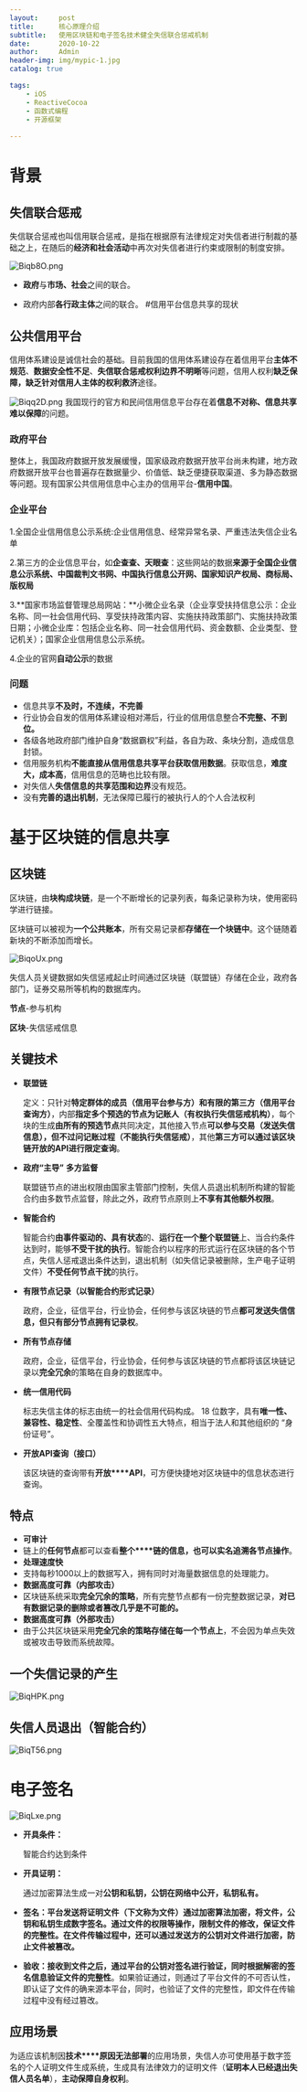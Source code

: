 ```yaml
---
layout:     post
title:      核心原理介绍
subtitle:   使用区块链和电子签名技术健全失信联合惩戒机制
date:       2020-10-22
author:     Admin
header-img: img/mypic-1.jpg
catalog: true

tags:
    - iOS
    - ReactiveCocoa
    - 函数式编程
    - 开源框架
    
---
```


# 背景

## **失信联合惩戒**

失信联合惩戒也叫信用联合惩戒，是指在根据原有法律规定对失信者进行制裁的基础之上，在随后的**经济和社会活动**中再次对失信者进行约束或限制的制度安排。

![Biqb8O.png](https://s1.ax1x.com/2020/10/22/Biqb8O.png)






- **政府**与**市场、社会**之间的联合。

- 政府内部**各行政主体**之间的联合。
#信用平台信息共享的现状

## **公共信用平台**

信用体系建设是诚信社会的基础。目前我国的信用体系建设存在着信用平台**主体不规范**、**数据安全性不足**、**失信联合惩戒权利边界不明晰**等问题，信用人权利**缺乏保障，缺乏针对信用人主体的权利救济**途径。


![Biqq2D.png](https://s1.ax1x.com/2020/10/22/Biqq2D.png)
我国现行的官方和民间信用信息平台存在着**信息不对称、信息共享难以保障**的问题。

### 政府平台

整体上，我国政府数据开放发展缓慢，国家级政府数据开放平台尚未构建，地方政府数据开放平台也普遍存在数据量少、价值低、缺乏便捷获取渠道、多为静态数据等问题。现有国家公共信用信息中心主办的信用平台-**信用中国**。

### 企业平台

1.全国企业信用信息公示系统:企业信用信息、经常异常名录、严重违法失信企业名单

2.第三方的企业信息平台，如**企查查、天眼查**：这些网站的数据**来源于全国企业信息公示系统、中国裁判文书网、中国执行信息公开网、国家知识产权局、商标局、版权局**

3.**国家市场监督管理总局网站：**小微企业名录（企业享受扶持信息公示：企业名称、同一社会信用代码、享受扶持政策内容、实施扶持政策部门、实施扶持政策日期；小微企业库：包括企业名称、同一社会信用代码、资金数额、企业类型、登记机关）；国家企业信用信息公示系统。

4.企业的官网**自动公示**的数据

### 问题

- 信息共享**不及时，不连续，不完善**
- 行业协会自发的信用体系建设相对滞后，行业的信用信息整合**不完整、不到位。**
- 各级各地政府部门维护自身“数据霸权”利益，各自为政、条块分割，造成信息封锁。
- 信用服务机构**不能直接从信用信息共享平台获取信用数据**。获取信息，**难度大，成本高**，信用信息的范畴也比较有限。
- 对失信人**失信信息的共享范围和边界**没有规范。
- 没有**完善的退出机制**，无法保障已履行的被执行人的个人合法权利

# 基于区块链的信息共享

## 区块链

区块链，由**块构成块链**，是一个不断增长的记录列表，每条记录称为块，使用密码学进行链接。

区块链可以被视为**一个公共账本**，所有交易记录都**存储在一个块链中**。这个链随着新块的不断添加而增长。

![BiqoUx.png](https://s1.ax1x.com/2020/10/22/BiqoUx.png)

失信人员关键数据如失信惩戒起止时间通过区块链（联盟链）存储在企业，政府各部门，证券交易所等机构的数据库内。



**节点**-参与机构

**区块**-失信惩戒信息

## 关键技术

- **联盟链**

  定义：只针对**特定群体的成员（信用平台参与方）**和**有限的第三方（信用平台查询方）**，内部**指定多个预选的节点为记账人（有权执行失信惩戒机构）**，每个块的生成**由所有的预选节点**共同决定，其他接入节点**可以参与交易（发送失信信息），但不过问记账过程（不能执行失信惩戒）**，其他**第三方可以通过该区块链开放的****API****进行限定查询**。

- **政府“主导”** **多方监督**

  联盟链节点的进出权限由国家主管部门控制，失信人员退出机制所构建的智能合约由多数节点监督，除此之外，政府节点原则上**不享有其他额外权限**。

- **智能合约**

  智能合约**由事件驱动的、具有状态**的、**运行在一个整个联盟链**上、当合约条件达到时，能够**不受干扰的执行**。智能合约以程序的形式运行在区块链的各个节点，失信人惩戒退出条件达到，退出机制（如失信记录被删除，生产电子证明文件）**不受任何节点干扰**的执行。

- **有限节点记录（以智能合约形式记录）**

  政府，企业，征信平台，行业协会，任何参与该区块链的节点**都可发送失信信息，但只有部分节点拥有记录权**。

- **所有节点存储**

  政府，企业，征信平台，行业协会，任何参与该区块链的节点都将该区块链记录以**完全冗余**的策略在自身的数据库中。

- **统一信用代码**

  标志失信主体的标志由统一的社会信用代码构成。 18 位数字，具有**唯一性、兼容性、稳定性**、全覆盖性和协调性五大特点，相当于法人和其他组织的 “身份证号”。

- **开放****API****查询（接口）**

  该区块链的查询带有**开放****API**，可方便快捷地对区块链中的信息状态进行查询。



## 特点

- **可审计**
- 链上的**任何节点**都可以查看**整个****链的信息，也可以实名追溯各节点操作**。
- **处理速度快**
- 支持每秒1000以上的数据写入，拥有同时对海量数据信息的处理能力。
- **数据高度可靠（内部攻击）**
- 区块链系统采取**完全冗余的策略**，所有完整节点都有一份完整数据记录，**对已有数据记录的删除或者****篡改****几乎是不可能的。**
- **数据高度可靠（外部攻击）**
- 由于公共区块链采用**完全冗余的策略存储在每一个节点上**，不会因为单点失效或被攻击导致而系统故障。

## 一个失信记录的产生
![BiqHPK.png](https://s1.ax1x.com/2020/10/22/BiqHPK.png)

## **失信人员退出（智能合约）**
![BiqT56.png](https://s1.ax1x.com/2020/10/22/BiqT56.png)
# 电子签名
![BiqLxe.png](https://s1.ax1x.com/2020/10/22/BiqLxe.png)
- **开具条件：**

  智能合约达到条件

- **开具证明：**

  通过加密算法生成一对**公钥和私钥，公钥在网络中公开，私钥私有。**

- **签名：**平台发送将证明文件（下文称为文件）通过加密算法加密，将文件，公钥和私钥生成数字签名。通过文件的权限等操作，限制文件的修改，保证文件的完整性。在文件传输过程中，还可以**通过发送方的公钥对文件进行加密，防止文件被篡改。**

- **验收：**接收到文件之后，通过**平台的公钥对签名进行验证，同时根据解密的签名信息验证文件的完整性**。如果验证通过，则通过了平台文件的不可否认性，即认证了文件的确来源本平台，同时，也验证了文件的完整性，即文件在传输过程中没有经过篡改。



## 应用场景

为适应该机制因**技术****原因无法部署**的应用场景，失信人亦可使用基于数字签名的个人证明文件生成系统，生成具有法律效力的证明文件（**证明本人已经退出失信人员名单**），**主动保障自身权利**。